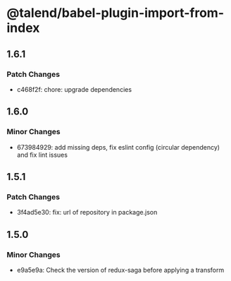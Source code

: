 # @talend/babel-plugin-import-from-index

## 1.6.1

### Patch Changes

- c468f2f: chore: upgrade dependencies

## 1.6.0

### Minor Changes

- 673984929: add missing deps, fix eslint config (circular dependency) and fix lint issues

## 1.5.1

### Patch Changes

- 3f4ad5e30: fix: url of repository in package.json

## 1.5.0

### Minor Changes

- e9a5e9a: Check the version of redux-saga before applying a transform
